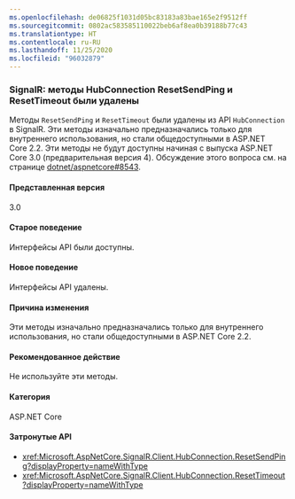 ```yaml
---
ms.openlocfilehash: de06825f1031d05bc83183a83bae165e2f9512ff
ms.sourcegitcommit: 0802ac583585110022beb6af8ea0b39188b77c43
ms.translationtype: HT
ms.contentlocale: ru-RU
ms.lasthandoff: 11/25/2020
ms.locfileid: "96032879"
---
```

### <a name="signalr-hubconnection-resetsendping-and-resettimeout-methods-removed"></a>SignalR: методы HubConnection ResetSendPing и ResetTimeout были удалены

Методы `ResetSendPing` и `ResetTimeout` были удалены из API `HubConnection` в SignalR. Эти методы изначально предназначались только для внутреннего использования, но стали общедоступными в ASP.NET Core 2.2. Эти методы не будут доступны начиная с выпуска ASP.NET Core 3.0 (предварительная версия 4). Обсуждение этого вопроса см. на странице [dotnet/aspnetcore#8543](https://github.com/dotnet/aspnetcore/issues/8543).

#### <a name="version-introduced"></a>Представленная версия

3.0

#### <a name="old-behavior"></a>Старое поведение

Интерфейсы API были доступны.

#### <a name="new-behavior"></a>Новое поведение

Интерфейсы API удалены.

#### <a name="reason-for-change"></a>Причина изменения

Эти методы изначально предназначались только для внутреннего использования, но стали общедоступными в ASP.NET Core 2.2.

#### <a name="recommended-action"></a>Рекомендованное действие

Не используйте эти методы.

#### <a name="category"></a>Категория

ASP.NET Core

#### <a name="affected-apis"></a>Затронутые API

- <xref:Microsoft.AspNetCore.SignalR.Client.HubConnection.ResetSendPing?displayProperty=nameWithType>
- <xref:Microsoft.AspNetCore.SignalR.Client.HubConnection.ResetTimeout?displayProperty=nameWithType>

<!--

#### Affected APIs

- `M:Microsoft.AspNetCore.SignalR.Client.HubConnection.ResetSendPing`
- `M:Microsoft.AspNetCore.SignalR.Client.HubConnection.ResetTimeout`

-->
